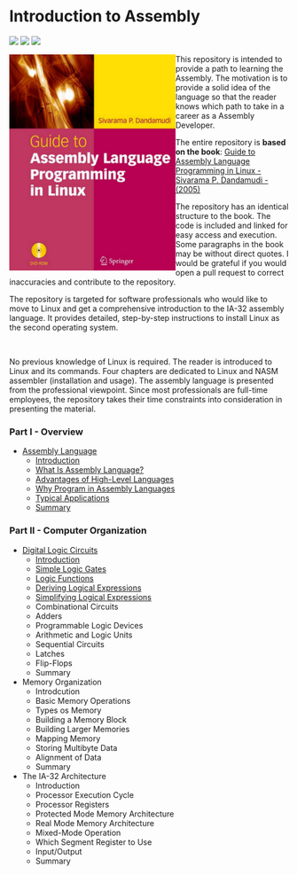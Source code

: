# Introduction to Assembly

![](https://img.shields.io/github/repo-size/romuro-pauliv/Introduction-to-Assembly?style=flat-square) ![](https://img.shields.io/github/last-commit/romuro-pauliv/Introduction-to-Assembly?style=flat-square) ![](https://img.shields.io/github/license/romuro-pauliv/Introduction-to-Assembly?style=flat-square)

<img align="left" src="https://github.com/romuro-pauliv/Introduction-to-Assembly/blob/main/static/Slvarama%20P.%20Dandamudi%20-%20Guide%20To%20Assembly%20Language%20Programming%20In%20Linux%20-%202005%20-%20Spriger.png?raw=true" alt="drawing" width="300"/>

This repository is intended to provide a path to learning the Assembly. The motivation is to provide a solid idea of the language so that the reader knows which path to take in a career as a Assembly Developer.

The entire repository is **based on the book**: [Guide to Assembly Language Programming in Linux - Sivarama P. Dandamudi - (2005)](https://www.amazon.com.br/Guide-Assembly-Language-Programming-Linux/dp/0387258973)

The repository has an identical structure to the book. The code is included and linked for easy access and execution. Some paragraphs in the book may be without direct quotes. I would be grateful if you would open a pull request to correct inaccuracies and contribute to the repository. 

The repository is targeted for software professionals who would like to move to Linux and get a comprehensive introduction to the IA-32 assembly language. It provides detailed, step-by-step instructions to install Linux as the second operating system.

<br clear="left">

No previous knowledge of Linux is required. The reader is introduced to Linux and its commands. Four chapters are dedicated to Linux and NASM assembler (installation and usage). The assembly language is presented from the professional viewpoint. Since most professionals are full-time employees, the repository takes their time constraints into consideration in presenting the material.

### Part I - Overview

- [Assembly Language](https://github.com/romuro-pauliv/Introduction-to-Assembly/blob/main/Part%20I%20-%20Overview/a1%20-%20Assembly%20Language.md)
    - [Introduction](https://github.com/romuro-pauliv/Introduction-to-Assembly/blob/main/Part%20I%20-%20Overview/a2%20-%20Introduction.md)
    - [What Is Assembly Language?](https://github.com/romuro-pauliv/Introduction-to-Assembly/blob/main/Part%20I%20-%20Overview/a3%20-%20%20What%20Is%20Assembly%20Language.md)
    - [Advantages of High-Level Languages](https://github.com/romuro-pauliv/Introduction-to-Assembly/blob/main/Part%20I%20-%20Overview/a4%20-%20Advantages%20of%20High-Level%20Languages.md)
    - [Why Program in Assembly Languages](https://github.com/romuro-pauliv/Introduction-to-Assembly/blob/main/Part%20I%20-%20Overview/a5%20-%20Why%20Program%20in%20Assembly%20Language%3F.md)
    - [Typical Applications](https://github.com/romuro-pauliv/Introduction-to-Assembly/blob/main/Part%20I%20-%20Overview/a6%20-%20Typical%20Applications.md)
    - [Summary](https://github.com/romuro-pauliv/Introduction-to-Assembly/blob/main/Part%20I%20-%20Overview/a7%20-%20Summary.md)

### Part II - Computer Organization

- [Digital Logic Circuits](https://github.com/romuro-pauliv/Introduction-to-Assembly/blob/main/Part%20II%20-%20Computer%20Organization/a1%20-%20Digital%20Logic%20Circuits.md)
    - [Introduction](https://github.com/romuro-pauliv/Introduction-to-Assembly/blob/main/Part%20II%20-%20Computer%20Organization/a2%20-%20Introduction.md)
    - [Simple Logic Gates](https://github.com/romuro-pauliv/Introduction-to-Assembly/blob/main/Part%20II%20-%20Computer%20Organization/a3%20-%20Simple%20Logic%20Gates.md)
    - [Logic Functions](https://github.com/romuro-pauliv/Introduction-to-Assembly/blob/main/Part%20II%20-%20Computer%20Organization/a4%20-%20Logic%20Functions.md)
    - [Deriving Logical Expressions](https://github.com/romuro-pauliv/Introduction-to-Assembly/blob/main/Part%20II%20-%20Computer%20Organization/a5%20-%20Deriving%20Logical%20Expressions.md)
    - [Simplifying Logical Expressions](https://github.com/romuro-pauliv/Introduction-to-Assembly/blob/main/Part%20II%20-%20Computer%20Organization/a6%20-%20Simplifying%20Logical%20Expressions.md#boolean-laws)
    - Combinational Circuits
    - Adders
    - Programmable Logic Devices
    - Arithmetic and Logic Units
    - Sequential Circuits
    - Latches
    - Flip-Flops
    - Summary
- Memory Organization
    - Introdcution
    - Basic Memory Operations
    - Types os Memory
    - Building a Memory Block
    - Building Larger Memories
    - Mapping Memory
    - Storing Multibyte Data
    - Alignment of Data
    - Summary
- The IA-32 Architecture
    - Introduction
    - Processor Execution Cycle
    - Processor Registers
    - Protected Mode Memory Architecture
    - Real Mode Memory Architecture
    - Mixed-Mode Operation
    - Which Segment Register to Use
    - Input/Output
    - Summary
